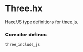 
# Three.hx

Haxe/JS type definitions for [three.js](http://threejs.org/).

### Compiler defines
`three_include_js`
